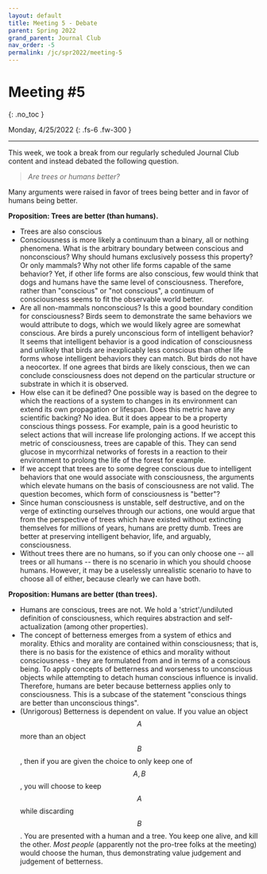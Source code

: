 ```yaml
---
layout: default
title: Meeting 5 - Debate
parent: Spring 2022
grand_parent: Journal Club
nav_order: -5
permalink: /jc/spr2022/meeting-5
---
```


# Meeting #5
{: .no_toc }

Monday, 4/25/2022
{: .fs-6 .fw-300 }

---

This week, we took a break from our regularly scheduled Journal Club content and instead debated the following question.

> *Are trees or humans better?*

Many arguments were raised in favor of trees being better and in favor of humans being better.

**Proposition: Trees are better (than humans).**
- Trees are also conscious
- Consciousness is more likely a continuum than a binary, all or nothing phenomena. What is the arbitrary boundary between conscious and nonconscious? Why should humans exclusively possess this property? Or only mammals? Why not other life forms capable of the same behavior? Yet, if other life forms are also conscious, few would think that dogs and humans have the same level of consciousness. Therefore, rather than "conscious" or "not conscious", a continuum of consciousness seems to fit the observable world better.
- Are all non-mammals nonconscious? Is this a good boundary condition for consciousness? Birds seem to demonstrate the same behaviors we would attribute to dogs, which we would likely agree are somewhat conscious. Are birds a purely unconscious form of intelligent behavior? It seems that intelligent behavior is a good indication of consciousness and unlikely that birds are inexplicably less conscious than other life forms whose intelligent behaviors they can match. But birds do not have a neocortex. If one agrees that birds are likely conscious, then we can conclude consciousness does not depend on the particular structure or substrate in which it is observed.
- How else can it be defined? One possible way is based on the degree to which the reactions of a system to changes in its environment can extend its own propagation or lifespan. Does this metric have any scientific backing? No idea. But it does appear to be a property conscious things possess. For example, pain is a good heuristic to select actions that will increase life prolonging actions. If we accept this metric of consciousness, trees are capable of this. They can send glucose in mycorrhizal networks of forests in a reaction to their environment to prolong the life of the forest for example. 
- If we accept that trees are to some degree conscious due to intelligent behaviors that one would associate with consciousness, the arguments which elevate humans on the basis of consciousness are not valid. The question becomes, which form of consciousness is "better"? 
- Since human consciousness is unstable, self destructive, and on the verge of extincting ourselves through our actions, one would argue that from the perspective of trees which have existed without extincting themselves for millions of years, humans are pretty dumb. Trees are better at preserving intelligent behavior, life, and arguably, consciousness.
- Without trees there are no humans, so if you can only choose one -- all trees or all humans -- there is no scenario in which you should choose humans. However, it may be a uselessly unrealistic scenario to have to choose all of either, because clearly we can have both.

**Proposition: Humans are better (than trees).**
- Humans are conscious, trees are not. We hold a 'strict'/undiluted definition of consciousness, which requires abstraction and self-actualization (among other properties).
- The concept of betterness emerges from a system of ethics and morality. Ethics and morality are contained within consciousness; that is, there is no basis for the existence of ethics and morality without consciousness - they are formulated from and in terms of a conscious being. To apply concepts of betterness and worseness to unconscious objects while attempting to detach human conscious influence is invalid. Therefore, humans are beter because betterness applies only to consciousness. This is a subcase of the statement "conscious things are better than unconscious things".
- (Unrigorous) Betterness is dependent on value. If you value an object $$A$$ more than an object $$B$$, then if you are given the choice to only keep one of $${A, B}$$, you will choose to keep $$A$$ while discarding $$B$$. You are presented with a human and a tree. You keep one alive, and kill the other. *Most people* (apparently not the pro-tree folks at the meeting) would choose the human, thus demonstrating value judgement and judgement of betterness.
